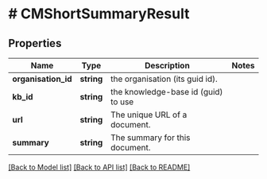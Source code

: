 # # CMShortSummaryResult

## Properties

Name | Type | Description | Notes
------------ | ------------- | ------------- | -------------
**organisation_id** | **string** | the organisation (its guid id). |
**kb_id** | **string** | the knowledge-base id (guid) to use |
**url** | **string** | The unique URL of a document. |
**summary** | **string** | The summary for this document. |

[[Back to Model list]](../../README.md#models) [[Back to API list]](../../README.md#endpoints) [[Back to README]](../../README.md)
